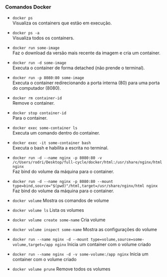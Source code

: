 ### Comandos Docker

- `docker ps`  
  Visualiza os containers que estão em execução.

- `docker ps -a`  
  Visualiza todos os containers.

- `docker run some-image`  
  Faz o download da versão mais recente da imagem e cria um container.

- `docker run -d some-image`  
  Executa o container de forma detached (não prende o terminal).

- `docker run -p 8080:80 some-image`  
  Executa o container redirecionando a porta interna (80) para uma porta do computador (8080).

- `docker rm container-id`  
  Remove o container.

- `docker stop container-id`  
  Para o container.

- `docker exec some-container ls`  
  Executa um comando dentro do container.

- `docker exec -it some-container bash`  
  Executa o bash e habilita a escrita no terminal.

- `docker run -d --name nginx -p 8080:80 -v /c/Users/rodri/Desktop/full-cycle/docker/html:/usr/share/nginx/html nginx`  
  Faz bind do volume da máquina para o container.

- `docker run -d --name nginx -p 8080:80 --mount type=bind,source="$(pwd)"/html,target=/usr/share/nginx/html nginx`  
  Faz bind do volume da máquina para o container.   

- `docker volume`
  Mostra os comandos de volume

- `docker volume ls`
  Lista os volumes

- `docker volume create some-name`
  Cria volume

- `docker volume inspect some-name`
  Mostra as configurações do volume

- `docker run --name nginx -d --mount type=volume,source=some-volume,target=/app nginx`
 Inicia um container com o volume criado

- `docker run --name nginx -d -v some-volume:/app nginx`
  Inicia um container com o volume criado

- `docker volume prune`
  Remove todos os volumes 